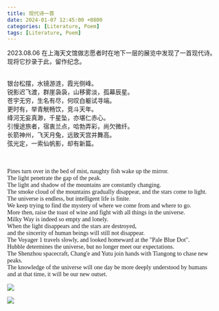 ```yaml
---
title: 现代诗一首
date: 2024-01-07 12:45:00 +0800
categories: [Literature, Poem]
tags: [Literature, Poem]
---
```


2023.08.06 在上海天文馆做志愿者时在地下一层的展览中发现了一首现代诗。  
现将它抄录于此，留作纪念。

<br><font face="楷体" >
银台松摆，水镜游涟，霞光侧峰。 <br>
锐影迟飞渡，群崖袅袅，山移雾淡，孤幕辰星。 <br>
苍宇无穷，生名有尽，何叹白躯试寻端。<br>
更时有，举青觥畅饮，竞斗天年。<br>
绛河无妄真渺，千星坠，亦堪仁赤心。<br>
引慢途旅者，宿衷兰点，哈勃弄彩，尚欠微纤。<br>
长箭神州，飞天月兔，远致天宫并舞高。<br>
弦光定，一索仙帆影，却有新篇。<br>
</font> <br>

<br><font face="Comic Sans MS" >
Pines turn over in the bed of mist, naughty fish wake up the mirror. <br>
The light penetrate the gap of the peak. <br>
The light and shadow of the mountains are constantly changing. <br>
The smoke cloud of the mountains gradually disappear, and the stars come to light. <br>
The universe is endless, but intelligent life is finite. <br>
We keep trying to find the mystery of where we come from and where to go. <br>
More then, raise the toast of wine and fight with all things in the universe. <br>
Milky Way is indeed so empty and lonely. <br>
When the light disappears and the stars are destroyed, <br>
and the sincerity of human beings will still not disappear. <br>
The Voyager 1 travels slowly, and looked homeward at the "Pale Blue Dot". <br>
Hubble determines the universe, but no longer meet our expectations. <br>
The Shenzhou spacecraft, Chang'e and Yutu join hands with Tiangong to chase new peaks. <br>
The knowledge of the universe will one day be more deeply understood by humans <br>
and at that time, it will be our new outset.
</font> <br>

![](https://cdn.jsdelivr.net/gh/flowing-wind/Pic@img/img/%E7%8E%B0%E4%BB%A3%E8%AF%97%E4%B8%80%E9%A6%96_CN.jpg)

![](https://cdn.jsdelivr.net/gh/flowing-wind/Pic@img/img/%E7%8E%B0%E4%BB%A3%E8%AF%97%E4%B8%80%E9%A6%96_EN.jpg)